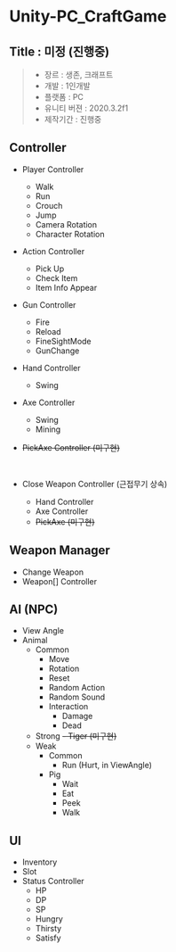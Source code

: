 # Unity-PC_CraftGame

## Title : 미정 (진행중)

> - 장르 : 생존, 크래프트 <br>
> - 개발 : 1인개발 <br>
> - 플랫폼 : PC <br>
> - 유니티 버젼 : 2020.3.2f1 <br>
> - 제작기간 : 진행중

## Controller

- Player Controller

  - Walk
  - Run
  - Crouch
  - Jump
  - Camera Rotation
  - Character Rotation

- Action Controller

  - Pick Up
  - Check Item
  - Item Info Appear

- Gun Controller

  - Fire
  - Reload
  - FineSightMode
  - GunChange

- Hand Controller

  - Swing

- Axe Controller

  - Swing
  - Mining

- ~~PickAxe Controller (미구현)~~

<br>

- Close Weapon Controller (근접무기 상속)

  - Hand Controller
  - Axe Controller
  - ~~PickAxe (미구현)~~

## Weapon Manager

- Change Weapon
- Weapon[] Controller

## AI (NPC)
- View Angle
- Animal
  - Common 
    - Move
    - Rotation
    - Reset
    - Random Action
    - Random Sound
    - Interaction
      - Damage
      - Dead
  - Strong
    ~~- Tiger (미구현)~~
  - Weak
    - Common 
      - Run (Hurt, in ViewAngle)
    - Pig 
      - Wait
      - Eat
      - Peek
      - Walk
   
## UI

- Inventory
- Slot
- Status Controller
  - HP
  - DP
  - SP
  - Hungry
  - Thirsty
  - Satisfy
